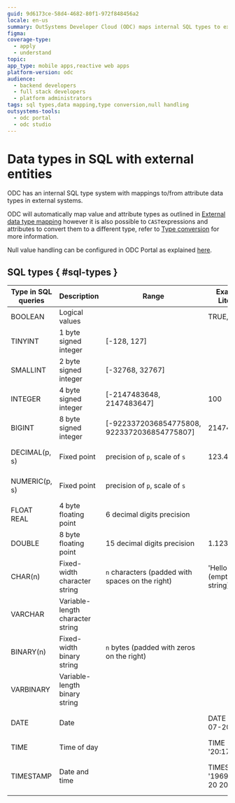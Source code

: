 ```yaml
---
guid: 9d6173ce-58d4-4682-80f1-972f848456a2
locale: en-us
summary: OutSystems Developer Cloud (ODC) maps internal SQL types to external systems and supports type conversion with CAST expressions.
figma: 
coverage-type:
  - apply
  - understand
topic:
app_type: mobile apps,reactive web apps
platform-version: odc
audience:
  - backend developers
  - full stack developers
  - platform administrators
tags: sql types,data mapping,type conversion,null handling
outsystems-tools:
  - odc portal
  - odc studio
---
```


# Data types in SQL with external entities

ODC has an internal SQL type system with mappings to/from attribute data types in external systems.

ODC will automatically map value and attribute types as outlined in [External data type mapping](../../../../integration-with-systems/external-databases/external-data-type.md) however it is also possible to `CAST`expressions and attributes to convert them to a different type, refer to [Type conversion](ansi-92-operators.md#type-conversion) for more information.

Null value handling can be configured in ODC Portal as explained [here](../../../../integration-with-systems/external-databases/handle-null-values.md).

## SQL types { #sql-types }

| Type in SQL queries | Description                      | Range                                            | Example Literals                | Example Cast                             |
| ------------------- | -------------------------------- | ------------------------------------------------ | ------------------------------- | ---------------------------------------- |
| BOOLEAN             | Logical values                   |                                                  | TRUE, FALSE                     | CAST(1 AS BOOLEAN)                       |
| TINYINT             | 1 byte signed integer            | [-128, 127]                                      |                                 | CAST(100 AS TINYINT)                     |
| SMALLINT            | 2 byte signed integer            | [-32768, 32767]                                  |                                 | CAST(1234 AS SMALLINT)                   |
| INTEGER             | 4 byte signed integer            | [-2147483648, 2147483647]                        | 100                             | CAST('100' AS INTEGER)                   |
| BIGINT              | 8 byte signed integer            | [-9223372036854775808, 9223372036854775807]      | 2147483648                      | CAST(100 AS BIGINT)                      |
| DECIMAL(p, s)       | Fixed point                      | precision of `p`, scale of `s`                   | 123.45                          | CAST('123.45' AS DECIMAL(5, 2))          |
| NUMERIC(p, s)       | Fixed point                      | precision of `p`, scale of `s`                   |                                 | CAST(123.45 AS NUMERIC(5, 2))            |
| FLOAT<br/>REAL      | 4 byte floating point            | 6 decimal digits precision                       |                                 | CAST(1.123E6 AS REAL)                    |
| DOUBLE              | 8 byte floating point            | 15 decimal digits precision                      | 1.123E6                         | CAST('1.123E6' AS DOUBLE)                |
| CHAR(n)             | Fixed-width character string     | `n` characters (padded with spaces on the right) | 'Hello', '' (empty string)      | CAST('abc' AS CHAR(3))                   |
| VARCHAR             | Variable-length character string |                                                  |                                 | CAST('Hello' AS VARCHAR)                 |
| BINARY(n)           | Fixed-width binary string        | `n` bytes (padded with zeros on the right)       |                                 |                                          |
| VARBINARY           | Variable-length binary string    |                                                  |                                 |                                          |
| DATE                | Date                             |                                                  | DATE '1969-07-20'               | CAST('1969-07-20' AS DATE)               |
| TIME                | Time of day                      |                                                  | TIME '20:17:40'                 | CAST('20:17:40' AS TIME)                 |
| TIMESTAMP           | Date and time                    |                                                  | TIMESTAMP '1969-07-20 20:17:40' | CAST('1969-07-20 20:17:40' AS TIMESTAMP) |
